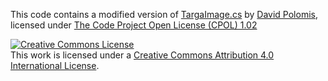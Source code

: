 This code contains a modified version of <a href="http://www.codeproject.com/Articles/31702/NET-Targa-Image-Reader">TargaImage.cs</a> by <a href="http://www.codeproject.com/Members/David-Polomis">David Polomis</a>, licensed under <a rel="license" href ="http://www.codeproject.com/info/cpol10.aspx">The Code Project Open License (CPOL) 1.02</a>

<a rel="license" href="http://creativecommons.org/licenses/by/4.0/"><img alt="Creative Commons License" style="border-width:0" src="https://i.creativecommons.org/l/by/4.0/88x31.png" /></a><br />This work is licensed under a <a rel="license" href="http://creativecommons.org/licenses/by/4.0/">Creative Commons Attribution 4.0 International License</a>.